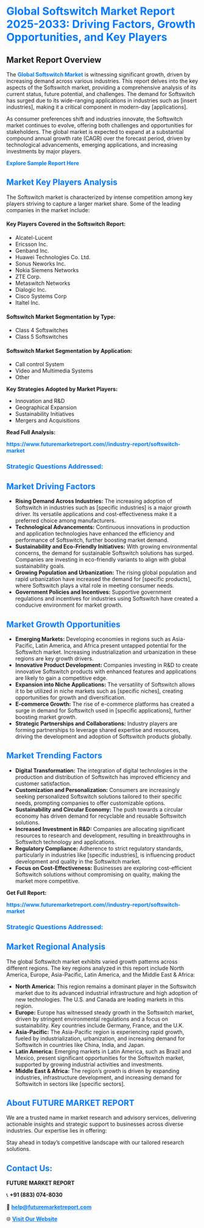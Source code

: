 <h1 style="color: #007BFF;">Global Softswitch Market Report 2025-2033: Driving Factors, Growth Opportunities, and Key Players</h1>

<section id="overview">
<h2>Market Report Overview</h2>
<p>The <a href="https://www.futuremarketreport.com//industry-report/softswitch-market" style="color: #007BFF; text-decoration: none;"><strong>Global Softswitch Market</strong></a> is witnessing significant growth, driven by increasing demand across various industries. This report delves into the key aspects of the Softswitch market, providing a comprehensive analysis of its current status, future potential, and challenges. The demand for Softswitch has surged due to its wide-ranging applications in industries such as [insert industries], making it a critical component in modern-day [applications].</p>
<p>As consumer preferences shift and industries innovate, the Softswitch market continues to evolve, offering both challenges and opportunities for stakeholders. The global market is expected to expand at a substantial compound annual growth rate (CAGR) over the forecast period, driven by technological advancements, emerging applications, and increasing investments by major players.</p>
</section>

<section id="overview">
<p><a href="https://www.futuremarketreport.com//request-sample/reportId=57378" style="color: #007BFF; text-decoration: none;"><strong>Explore Sample Report Here</strong></a></p>
</section>

<section id="key-players">
<h2 style="color: #007BFF;">Market Key Players Analysis</h2>
<p>The Softswitch market is characterized by intense competition among key players striving to capture a larger market share. Some of the leading companies in the market include:</p>
<h4>Key Players Covered in the Softswitch Report:</h4>
<ul><li>Alcatel-Lucent</li><li>Ericsson Inc.</li><li>Genband Inc.</li><li>Huawei Technologies Co. Ltd.</li><li>Sonus Neworks Inc.</li><li>Nokia Siemens Networks</li><li>ZTE Corp.</li><li>Metaswitch Networks</li><li>Dialogic Inc.</li><li>Cisco Systems Corp</li><li>Italtel Inc.</li></ul>
<h4>Softswitch Market Segmentation by Type:</h4>
<ul><li>Class 4 Softswitches</li><li>Class 5 Softswitches</li></ul>

<h4>Softswitch Market Segmentation by Application:</h4>
<ul><li>Call control System</li><li>Video and Multimedia Systems</li><li>Other</li></ul>
<p><strong>Key Strategies Adopted by Market Players:</strong></p>
<ul>
<li>Innovation and R&D</li>
<li>Geographical Expansion</li>
<li>Sustainability Initiatives</li>
<li>Mergers and Acquisitions</li>
</ul>
</section>

<section>
<p><strong>Read Full Analysis: </strong></p><a href="https://www.futuremarketreport.com//industry-report/softswitch-market" style="color: #007BFF; text-decoration: none;"><strong>https://www.futuremarketreport.com//industry-report/softswitch-market</strong></a>
<h3 style="color: #007BFF;">Strategic Questions Addressed:</h3>
</section>

<section id="driving-factors">
<h2 style="color: #007BFF;">Market Driving Factors</h2>
<ul>
<li><strong>Rising Demand Across Industries:</strong> The increasing adoption of Softswitch in industries such as [specific industries] is a major growth driver. Its versatile applications and cost-effectiveness make it a preferred choice among manufacturers.</li>
<li><strong>Technological Advancements:</strong> Continuous innovations in production and application technologies have enhanced the efficiency and performance of Softswitch, further boosting market demand.</li>
<li><strong>Sustainability and Eco-Friendly Initiatives:</strong> With growing environmental concerns, the demand for sustainable Softswitch solutions has surged. Companies are investing in eco-friendly variants to align with global sustainability goals.</li>
<li><strong>Growing Population and Urbanization:</strong> The rising global population and rapid urbanization have increased the demand for [specific products], where Softswitch plays a vital role in meeting consumer needs.</li>
<li><strong>Government Policies and Incentives:</strong> Supportive government regulations and incentives for industries using Softswitch have created a conducive environment for market growth.</li>
</ul>
</section>

<section id="growth-opportunities">
<h2 style="color: #007BFF;">Market Growth Opportunities</h2>
<ul>
<li><strong>Emerging Markets:</strong> Developing economies in regions such as Asia-Pacific, Latin America, and Africa present untapped potential for the Softswitch market. Increasing industrialization and urbanization in these regions are key growth drivers.</li>
<li><strong>Innovative Product Development:</strong> Companies investing in R&D to create innovative Softswitch products with enhanced features and applications are likely to gain a competitive edge.</li>
<li><strong>Expansion into Niche Applications:</strong> The versatility of Softswitch allows it to be utilized in niche markets such as [specific niches], creating opportunities for growth and diversification.</li>
<li><strong>E-commerce Growth:</strong> The rise of e-commerce platforms has created a surge in demand for Softswitch used in [specific applications], further boosting market growth.</li>
<li><strong>Strategic Partnerships and Collaborations:</strong> Industry players are forming partnerships to leverage shared expertise and resources, driving the development and adoption of Softswitch products globally.</li>
</ul>
</section>

<section id="trending-factors">
<h2 style="color: #007BFF;">Market Trending Factors</h2>
<ul>
<li><strong>Digital Transformation:</strong> The integration of digital technologies in the production and distribution of Softswitch has improved efficiency and customer satisfaction.</li>
<li><strong>Customization and Personalization:</strong> Consumers are increasingly seeking personalized Softswitch solutions tailored to their specific needs, prompting companies to offer customizable options.</li>
<li><strong>Sustainability and Circular Economy:</strong> The push towards a circular economy has driven demand for recyclable and reusable Softswitch solutions.</li>
<li><strong>Increased Investment in R&D:</strong> Companies are allocating significant resources to research and development, resulting in breakthroughs in Softswitch technology and applications.</li>
<li><strong>Regulatory Compliance:</strong> Adherence to strict regulatory standards, particularly in industries like [specific industries], is influencing product development and quality in the Softswitch market.</li>
<li><strong>Focus on Cost-Effectiveness:</strong> Businesses are exploring cost-efficient Softswitch solutions without compromising on quality, making the market more competitive.</li>
</ul>
</section>

<section>
<p><strong>Get Full Report: </strong></p><a href="https://www.futuremarketreport.com//industry-report/softswitch-market" style="color: #007BFF; text-decoration: none;"><strong>https://www.futuremarketreport.com//industry-report/softswitch-market</strong></a>
<h3 style="color: #007BFF;">Strategic Questions Addressed:</h3>
</section>


<section id="regional-analysis">
<h2 style="color: #007BFF;">Market Regional Analysis</h2>
<p>The global Softswitch market exhibits varied growth patterns across different regions. The key regions analyzed in this report include North America, Europe, Asia-Pacific, Latin America, and the Middle East & Africa:</p>
<ul>
<li><strong>North America:</strong> This region remains a dominant player in the Softswitch market due to its advanced industrial infrastructure and high adoption of new technologies. The U.S. and Canada are leading markets in this region.</li>
<li><strong>Europe:</strong> Europe has witnessed steady growth in the Softswitch market, driven by stringent environmental regulations and a focus on sustainability. Key countries include Germany, France, and the U.K.</li>
<li><strong>Asia-Pacific:</strong> The Asia-Pacific region is experiencing rapid growth, fueled by industrialization, urbanization, and increasing demand for Softswitch in countries like China, India, and Japan.</li>
<li><strong>Latin America:</strong> Emerging markets in Latin America, such as Brazil and Mexico, present significant opportunities for the Softswitch market, supported by growing industrial activities and investments.</li>
<li><strong>Middle East & Africa:</strong> The region’s growth is driven by expanding industries, infrastructure development, and increasing demand for Softswitch in sectors like [specific sectors].</li>
</ul>
</section>

<footer>
<h2 style="color: #007BFF;">About FUTURE MARKET REPORT</h2>
<p>We are a trusted name in market research and advisory services, delivering actionable insights and strategic support to businesses across diverse industries. Our expertise lies in offering:</p>

<p>Stay ahead in today’s competitive landscape with our tailored research solutions.</p>

<h2 style="color: #007BFF;">Contact Us:</h2>
<p><strong>FUTURE MARKET REPORT</strong></p>
<p>📞 <strong>+91 (883) 074-8030</strong></p>
<p>📧 <strong><a href="mailto:help@futuremarketreport.com" style="color: #007BFF;">help@futuremarketreport.com</a></strong></p>
<p>🌐 <strong><a href="https://www.futuremarketreport.com/" style="color: #007BFF;">Visit Our Website</a></strong></p>
</footer>